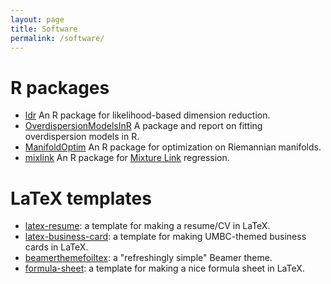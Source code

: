 ```yaml
---
layout: page
title: Software
permalink: /software/
---
```


# R packages
* <a href="http://cran.r-project.org/web/packages/ldr">ldr</a> An R
package for likelihood-based dimension reduction.
* <a href="OverdispersionModelsInR">OverdispersionModelsInR</a> A
package and report on fitting overdispersion models in R.
* <a href="http://cran.r-project.org/web/packages/ManifoldOptim">ManifoldOptim</a> 
An R package for optimization on Riemannian manifolds.
* <a href="http://cran.r-project.org/web/packages/mixlink">mixlink</a> 
An R package for <a href="https://arxiv.org/abs/1612.03302">Mixture Link</a> regression.

# LaTeX templates
* <a href="../latex-resume">latex-resume</a>: a template for making a resume/CV in LaTeX.
* <a href="../latex-business-card">latex-business-card</a>: a template for making UMBC-themed business cards in LaTeX.
* <a href="../beamerthemefoiltex">beamerthemefoiltex</a>: a "refreshingly
simple" Beamer theme.
* <a href="formula-sheet">formula-sheet</a>: a template for making a nice formula sheet in LaTeX.
